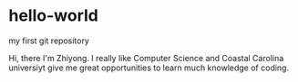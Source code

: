 # hello-world
my first git repository

Hi, there 
I'm Zhiyong. I really like Computer Science and Coastal Carolina universiyt give me great opportunities to learn much knowledge of coding. 

